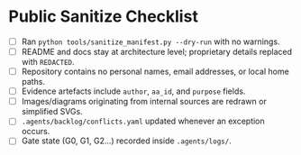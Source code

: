 # Public Sanitize Checklist

- [ ] Ran `python tools/sanitize_manifest.py --dry-run` with no warnings.
- [ ] README and docs stay at architecture level; proprietary details replaced with `REDACTED`.
- [ ] Repository contains no personal names, email addresses, or local home paths.
- [ ] Evidence artefacts include `author`, `aa_id`, and `purpose` fields.
- [ ] Images/diagrams originating from internal sources are redrawn or simplified SVGs.
- [ ] `.agents/backlog/conflicts.yaml` updated whenever an exception occurs.
- [ ] Gate state (G0, G1, G2…) recorded inside `.agents/logs/`.
